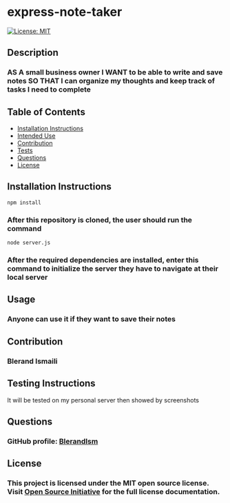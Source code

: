  # express-note-taker

  [![License: MIT](https://img.shields.io/badge/License-MIT-yellow.svg)](https://opensource.org/licenses/MIT)

  ## Description


  ### AS A small business owner I WANT to be able to write and save notes SO THAT I can organize my thoughts and keep track of tasks I need to complete

  ## Table of Contents


  * [Installation Instructions](#installation-instructions)
  * [Intended Use](#usage)
  * [Contribution](#contribution)
  * [Tests](#testing-instructions)
  * [Questions](#questions)
  * [License](#license)

  ## Installation Instructions

    npm install
### After this repository is cloned, the user should run the command 
    node server.js
### After the required dependencies are installed, enter this command to initialize the server they have to navigate at their local server


  ## Usage


  ### Anyone can use it if they want to save their notes 
  
  ## Contribution


### Blerand Ismaili

  
  ## Testing Instructions
  It will be tested on my personal server then showed by screenshots  
  ## Questions

  
  ### GitHub profile: [BlerandIsm](https://github.com/BlerandIsm)

  
  ## License
  
  
  ### This project is licensed under the MIT open source license. Visit [Open Source Initiative](http://www.opensource.org/licenses/MIT) for the full license documentation.
  